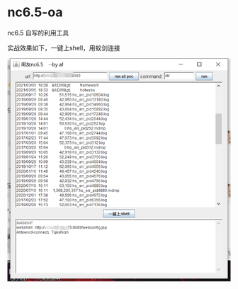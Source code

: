 # nc6.5-oa
nc6.5 自写的利用工具

实战效果如下，一键上shell，用蚁剑连接
</br>

![Image text](https://raw.githubusercontent.com/AuFeng111/nc6.5-oa/main/%E7%94%A8%E5%8F%8Boa2.png)
